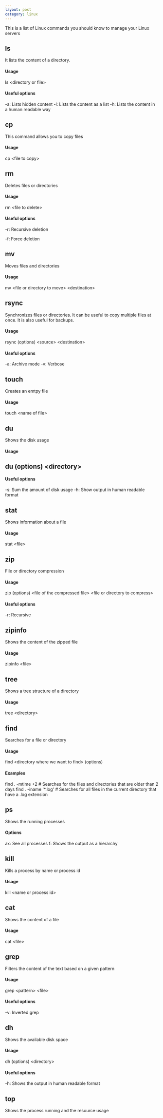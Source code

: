 ```yaml
---
layout: post
category: linux
---
```


This is a list of Linux commands you should know to manage your Linux servers

## ls

It lists the content of a directory.

#### Usage

ls \<directory or file\>

#### Useful options

-a: Lists hidden content
-l: Lists the content as a list
-h: Lists the content in a human readable way

## cp 

This command allows you to copy files

#### Usage

cp \<file to copy\> <destination>

## rm

Deletes files or directories

#### Usage

rm \<file to delete\>

#### Useful options

-r: Recursive deletion
  
-f: Force deletion

## mv

Moves files and directories

#### Usage

mv \<file or directory to move\> \<destination\>

## rsync

Synchronizes files or directories. It can be useful to copy multiple files at once. It is also useful for backups.

#### Usage

rsync (options) \<source\> \<destination\>

#### Useful options

-a: Archive mode
-v: Verbose

## touch

Creates an emtpy file

#### Usage

touch \<name of file\>

## du

Shows the disk usage

#### Usage

## du (options) \<directory\>

#### Useful options

-s: Sum the amount of disk usage
-h: Show output in human readable format

## stat

Shows information about a file

#### Usage

stat \<file\>

## zip

File or directory compression

#### Usage

zip (options) \<file of the compressed file\> \<file or directory to compress\>

#### Useful options

-r: Recursive

## zipinfo

Shows the content of the zipped file

#### Usage

zipinfo \<file\>

## tree

Shows a tree structure of a directory

#### Usage

tree \<directory\>

## find

Searches for a file or directory

#### Usage

find \<directory where we want to find\> (options)

#### Examples

find . -mtime +2 # Searches for the files and directories that are older than 2 days
find . -iname '*.log' # Searches for all files in the current directory that have a .log extension

## ps 

Shows the running processes

#### Options

ax: See all processes
f: Shows the output as a hierarchy

## kill

Kills a process by name or process id

#### Usage

kill \<name or process id\> 

## cat 

Shows the content of a file

#### Usage

cat \<file\>

## grep

Filters the content of the text based on a given pattern

#### Usage

grep \<pattern\> \<file\>

#### Useful options

-v: Inverted grep

## dh

Shows the available disk space

#### Usage

dh (options) \<directory\>

#### Useful options

-h: Shows the output in human readable format

## top

Shows the process running and the resource usage

